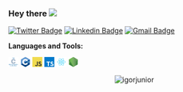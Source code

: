 ### Hey there <img src="https://media.giphy.com/media/hvRJCLFzcasrR4ia7z/giphy.gif" width="25px">

[![Twitter Badge](https://img.shields.io/badge/-@igor_bjr-informational?style=flat-square&logo=twitter&logoColor=white&link=https://twitter.com/igor_bjr)](https://twitter.com/igor_bjr) 
[![Linkedin Badge](https://img.shields.io/badge/-Igor%20Junior-informational?style=flat-square&logo=Linkedin&logoColor=white&link=https://www.linkedin.com/in/igorjunior/)](https://www.linkedin.com/in/igorjunior/) 
[![Gmail Badge](https://img.shields.io/badge/-igorjunior@protonmail.com-informational?style=flat-square&logo=Gmail&logoColor=white&link=mailto:igorjunior@protonmail.com)](mailto:igorjunior@protonmail.com)

**Languages and Tools:**  

<code><img height="20" src="https://raw.githubusercontent.com/github/explore/80688e429a7d4ef2fca1e82350fe8e3517d3494d/topics/c/c.png"></code>
<code><img height="20" src="https://raw.githubusercontent.com/github/explore/80688e429a7d4ef2fca1e82350fe8e3517d3494d/topics/cpp/cpp.png"></code>
<code><img height="20" src="https://raw.githubusercontent.com/github/explore/80688e429a7d4ef2fca1e82350fe8e3517d3494d/topics/javascript/javascript.png"></code>
<code><img height="20" src="https://raw.githubusercontent.com/github/explore/80688e429a7d4ef2fca1e82350fe8e3517d3494d/topics/typescript/typescript.png"></code>
<code><img height="20" src="https://raw.githubusercontent.com/github/explore/80688e429a7d4ef2fca1e82350fe8e3517d3494d/topics/react/react.png"></code>
<code><img height="20" src="https://raw.githubusercontent.com/github/explore/80688e429a7d4ef2fca1e82350fe8e3517d3494d/topics/nodejs/nodejs.png"></code>


<p align="center"> <img src="https://github-readme-stats.vercel.app/api?username=igorjunior&show_icons=true&theme=algolia" alt="igorjunior" />

